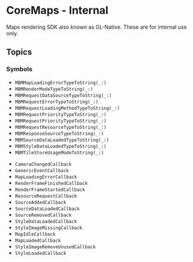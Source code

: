 # CoreMaps - Internal

Maps rendering SDK also known as GL-Native. These are for internal use only.

## Topics

### Symbols
<!-- functions -->
- ``MBMMapLoadingErrorTypeToString(_:)``
- ``MBMRenderModeTypeToString(_:)``
- ``MBMRequestDataSourceTypeToString(_:)``
- ``MBMRequestErrorTypeToString(_:)``
- ``MBMRequestLoadingMethodTypeToString(_:)``
- ``MBMRequestPriorityTypeToString(_:)``
- ``MBMRequestPriorityTypeToString(_:)``
- ``MBMRequestResourceTypeToString(_:)``
- ``MBMResponseSourceTypeToString(_:)``
- ``MBMSourceDataLoadedTypeToString(_:)``
- ``MBMStyleDataLoadedTypeToString(_:)``
- ``MBMTileStoreUsageModeToString(_:)``

<!-- type aliases -->
- ``CameraChangedCallback``
- ``GenericEventCallback``
- ``MapLoadingErrorCallback``
- ``RenderFrameFinishedCallback``
- ``RenderFrameStartedCallback``
- ``ResourceRequestCallback``
- ``SourceAddedCallback``
- ``SourceDataLoadedCallback``
- ``SourceRemovedCallback``
- ``StyleDataLoadedCallback``
- ``StyleImageMissingCallback``
- ``MapIdleCallback``
- ``MapLoadedCallback``
- ``StyleImageRemoveUnusedCallback``
- ``StyleLoadedCallback``
